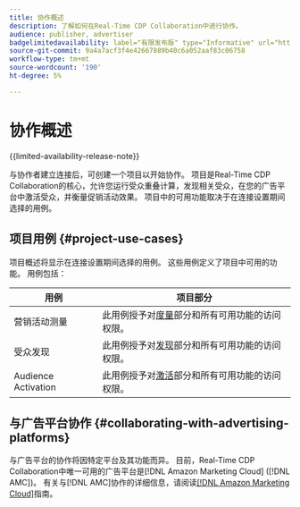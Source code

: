 ```yaml
---
title: 协作概述
description: 了解如何在Real-Time CDP Collaboration中进行协作。
audience: publisher, advertiser
badgelimitedavailability: label="有限发布版" type="Informative" url="https://helpx.adobe.com/legal/product-descriptions/real-time-customer-data-platform-collaboration.html newtab=true"
source-git-commit: 9a4a7acf3f4e42667889b40c6a052aaf83c06758
workflow-type: tm+mt
source-wordcount: '190'
ht-degree: 5%

---
```


# 协作概述

{{limited-availability-release-note}}

与协作者建立连接后，可创建一个项目以开始协作。 项目是Real-Time CDP Collaboration的核心，允许您运行受众重叠计算，发现相关受众，在您的广告平台中激活受众，并衡量促销活动效果。 项目中的可用功能取决于在连接设置期间选择的用例。

## 项目用例 {#project-use-cases}

项目概述将显示在连接设置期间选择的用例。 这些用例定义了项目中可用的功能。 用例包括：

| 用例 | 项目部分 |
| --- | --- |
| 营销活动测量 | 此用例授予对[度量](/help/guide/collaborate/measure.md)部分和所有可用功能的访问权限。 |
| 受众发现 | 此用例授予对[发现](/help/guide/collaborate/discover.md)部分和所有可用功能的访问权限。 |
| Audience Activation | 此用例授予对[激活](/help/guide/collaborate/activate.md)部分和所有可用功能的访问权限。 |

## 与广告平台协作 {#collaborating-with-advertising-platforms}

与广告平台的协作将因特定平台及其功能而异。 目前，Real-Time CDP Collaboration中唯一可用的广告平台是[!DNL Amazon Marketing Cloud] ([!DNL AMC])。 有关与[!DNL AMC]协作的详细信息，请阅读[[!DNL Amazon Marketing Cloud]](/help/guide/collaborate/advertising-platforms/amc.md)指南。
